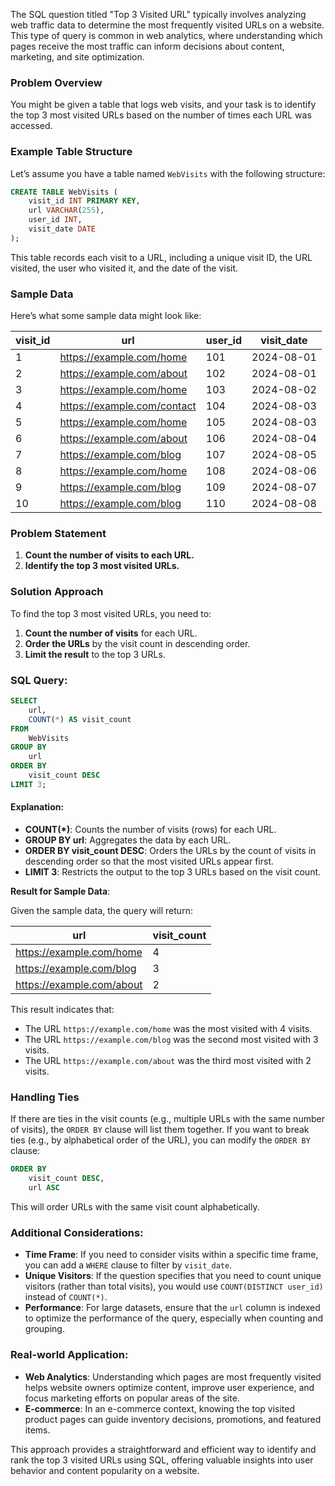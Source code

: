 The SQL question titled "Top 3 Visited URL" typically involves analyzing web traffic data to determine the most frequently visited URLs on a website. This type of query is common in web analytics, where understanding which pages receive the most traffic can inform decisions about content, marketing, and site optimization.

### Problem Overview

You might be given a table that logs web visits, and your task is to identify the top 3 most visited URLs based on the number of times each URL was accessed.

### Example Table Structure

Let’s assume you have a table named `WebVisits` with the following structure:

```sql
CREATE TABLE WebVisits (
    visit_id INT PRIMARY KEY,
    url VARCHAR(255),
    user_id INT,
    visit_date DATE
);
```

This table records each visit to a URL, including a unique visit ID, the URL visited, the user who visited it, and the date of the visit.

### Sample Data

Here’s what some sample data might look like:

| visit_id | url                      | user_id | visit_date |
|----------|--------------------------|---------|------------|
| 1        | https://example.com/home  | 101     | 2024-08-01 |
| 2        | https://example.com/about | 102     | 2024-08-01 |
| 3        | https://example.com/home  | 103     | 2024-08-02 |
| 4        | https://example.com/contact | 104   | 2024-08-03 |
| 5        | https://example.com/home  | 105     | 2024-08-03 |
| 6        | https://example.com/about | 106     | 2024-08-04 |
| 7        | https://example.com/blog  | 107     | 2024-08-05 |
| 8        | https://example.com/home  | 108     | 2024-08-06 |
| 9        | https://example.com/blog  | 109     | 2024-08-07 |
| 10       | https://example.com/blog  | 110     | 2024-08-08 |

### Problem Statement

1. **Count the number of visits to each URL.**
2. **Identify the top 3 most visited URLs.**

### Solution Approach

To find the top 3 most visited URLs, you need to:

1. **Count the number of visits** for each URL.
2. **Order the URLs** by the visit count in descending order.
3. **Limit the result** to the top 3 URLs.

### SQL Query:

```sql
SELECT
    url,
    COUNT(*) AS visit_count
FROM
    WebVisits
GROUP BY
    url
ORDER BY
    visit_count DESC
LIMIT 3;
```

#### Explanation:

- **COUNT(*)**: Counts the number of visits (rows) for each URL.
- **GROUP BY url**: Aggregates the data by each URL.
- **ORDER BY visit_count DESC**: Orders the URLs by the count of visits in descending order so that the most visited URLs appear first.
- **LIMIT 3**: Restricts the output to the top 3 URLs based on the visit count.

**Result for Sample Data**:

Given the sample data, the query will return:

| url                        | visit_count |
|----------------------------|-------------|
| https://example.com/home    | 4           |
| https://example.com/blog    | 3           |
| https://example.com/about   | 2           |

This result indicates that:
- The URL `https://example.com/home` was the most visited with 4 visits.
- The URL `https://example.com/blog` was the second most visited with 3 visits.
- The URL `https://example.com/about` was the third most visited with 2 visits.

### Handling Ties

If there are ties in the visit counts (e.g., multiple URLs with the same number of visits), the `ORDER BY` clause will list them together. If you want to break ties (e.g., by alphabetical order of the URL), you can modify the `ORDER BY` clause:

```sql
ORDER BY
    visit_count DESC,
    url ASC
```

This will order URLs with the same visit count alphabetically.

### Additional Considerations:

- **Time Frame**: If you need to consider visits within a specific time frame, you can add a `WHERE` clause to filter by `visit_date`.
- **Unique Visitors**: If the question specifies that you need to count unique visitors (rather than total visits), you would use `COUNT(DISTINCT user_id)` instead of `COUNT(*)`.
- **Performance**: For large datasets, ensure that the `url` column is indexed to optimize the performance of the query, especially when counting and grouping.

### Real-world Application:

- **Web Analytics**: Understanding which pages are most frequently visited helps website owners optimize content, improve user experience, and focus marketing efforts on popular areas of the site.
- **E-commerce**: In an e-commerce context, knowing the top visited product pages can guide inventory decisions, promotions, and featured items.

This approach provides a straightforward and efficient way to identify and rank the top 3 visited URLs using SQL, offering valuable insights into user behavior and content popularity on a website.